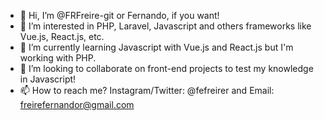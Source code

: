 - 👋 Hi, I’m @FRFreire-git or Fernando, if you want!
- 👀 I’m interested in PHP, Laravel, Javascript and others frameworks like Vue.js, React.js, etc.
- 🌱 I’m currently learning Javascript with Vue.js and React.js but I'm working with PHP.
- 💞️ I’m looking to collaborate on front-end projects to test my knowledge in Javascript!
- 📫 How to reach me? Instagram/Twitter: @fefreirer and Email: freirefernandor@gmail.com

<!---
FRFreire-git/FRFreire-git is a ✨ special ✨ repository because its `README.md` (this file) appears on your GitHub profile.
You can click the Preview link to take a look at your changes.
--->
